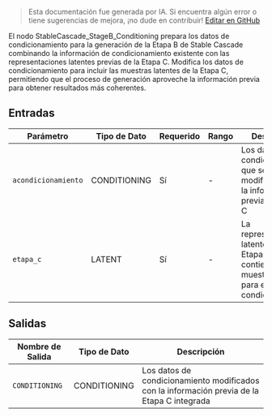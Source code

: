 > Esta documentación fue generada por IA. Si encuentra algún error o tiene sugerencias de mejora, ¡no dude en contribuir! [Editar en GitHub](https://github.com/Comfy-Org/embedded-docs/blob/main/comfyui_embedded_docs/docs/StableCascade_StageB_Conditioning/es.md)

El nodo StableCascade_StageB_Conditioning prepara los datos de condicionamiento para la generación de la Etapa B de Stable Cascade combinando la información de condicionamiento existente con las representaciones latentes previas de la Etapa C. Modifica los datos de condicionamiento para incluir las muestras latentes de la Etapa C, permitiendo que el proceso de generación aproveche la información previa para obtener resultados más coherentes.

## Entradas

| Parámetro | Tipo de Dato | Requerido | Rango | Descripción |
|-----------|-----------|----------|-------|-------------|
| `acondicionamiento` | CONDITIONING | Sí | - | Los datos de condicionamiento que serán modificados con la información previa de la Etapa C |
| `etapa_c` | LATENT | Sí | - | La representación latente de la Etapa C que contiene las muestras previas para el condicionamiento |

## Salidas

| Nombre de Salida | Tipo de Dato | Descripción |
|-------------|-----------|-------------|
| `CONDITIONING` | CONDITIONING | Los datos de condicionamiento modificados con la información previa de la Etapa C integrada |
